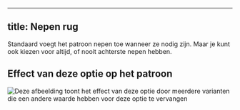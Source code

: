 ***

## title: Nepen rug

Standaard voegt het patroon nepen toe wanneer ze nodig zijn. Maar je kunt ook kiezen voor altijd, of nooit achterste nepen hebben.

## Effect van deze optie op het patroon

![Deze afbeelding toont het effect van deze optie door meerdere varianten die een andere waarde hebben voor deze optie te vervangen](simone\_backdarts\_sample.svg "Effect van deze optie op het patroon")
